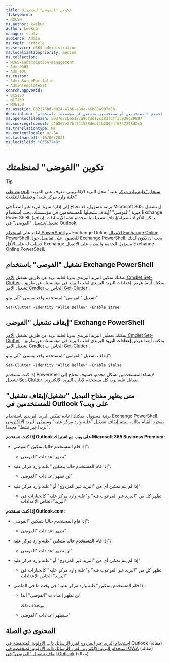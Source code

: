 ```yaml
---
title: تكوين "الفوضى" لمنظمتك
f1.keywords:
- NOCSH
ms.author: kwekua
author: kwekua
manager: scotv
audience: Admin
ms.topic: article
ms.service: o365-administration
ms.localizationpriority: medium
ms.collection:
- M365-subscription-management
- Adm_O365
- Adm_TOC
ms.custom:
- AdminSurgePortfolio
- AdminTemplateSet
search.appverid:
- BCS160
- MET150
- MOE150
ms.assetid: 832276bd-d024-47b6-a80a-a6b884907a5b
description: 'تعرف على كيفية تمكين ميزة "الفوضى" أو تعطيلها لجميع المستخدمين أو مستخدمين معينين في مؤسستك، باستخدام Exchange PowerShell. '
ms.openlocfilehash: 5037e7cb6518ca90f3d12c183fcff3c838c29907
ms.sourcegitcommit: d4b867e37bf741528ded7fb289e4f6847228d2c5
ms.translationtype: MT
ms.contentlocale: ar-SA
ms.lasthandoff: 10/06/2021
ms.locfileid: "63567748"
---
```

# <a name="configure-clutter-for-your-organization"></a>تكوين "الفوضى" لمنظمتك

> [!TIP]
> [ستحل "علبة وارد مركز](../setup/configure-focused-inbox.md) عليه" محل البريد الإلكتروني. تعرف على المزيد: [التحديث على "علبة وارد مركز عليه" وخططنا للتكدث](https://techcommunity.microsoft.com/t5/Outlook-Blog/Update-on-Focused-Inbox-and-our-plans-for-Clutter/ba-p/136448)
  
برتبة مسؤول، قد تحتاج إلى إدارة ميزة البريد غير المعبأ في Microsoft 365. ل تشغيل ميزة "الفوضى" /إيقاف تشغيلها للمستخدمين في مؤسستك، يجب استخدام Exchange PowerShell. (يمكن للأفراد تشغيله/إيقاف تشغيله باستخدام هذه الإرشادات: إيقاف [تشغيل/تشغيل](https://support.microsoft.com/office/a9c72a77-1bc4-40e6-ba6d-103c1d1aba4c) "الفوضى" في Outlook.
  
اطلع على [استخدام PowerShell](/powershell/exchange/exchange-online-powershell) مع Exchange Online [الاتصال Exchange Online PowerShell](/powershell/exchange/connect-to-exchange-online-powershell) للحصول على تفاصيل حول Exchange PowerShell. يجب أن يكون لديك حساب له على الأقل Exchange مسؤول الخدمة والقدرة على الاتصال Exchange Online PowerShell. 
  
## <a name="turn-clutter-on-using-exchange-powershell"></a>تشغيل "الفوضى" باستخدام Exchange PowerShell

يمكنك تمكين البريد البريدي يدويا لعلبة بريد عن طريق تشغيل [الأمر Cmdlet Set-Clutter](/powershell/module/exchange/set-clutter) . يمكنك أيضا عرض إعدادات البريد البريدي لعلب البريد في مؤسستك عن طريق تشغيل [الأمر Cmdlet الخاص ب Get-Clutter](/powershell/module/exchange/get-clutter) . 
  
تشغيل "الفوضى" لمستخدم واحد يسمى "آلي بيلو"
    
`Set-Clutter -Identity "Allie Bellew" -Enable $true`


## <a name="turn-clutter-off-using-exchange-powershell"></a>إيقاف تشغيل "الفوضى" Exchange PowerShell

يمكنك تعطيل البريد البريدي يدويا لعلبة بريد عن طريق تشغيل [الأمر Cmdlet Set-Clutter](/powershell/module/exchange/set-clutter) . يمكنك أيضا عرض **إعدادات البريد** البريدي لعلب البريد في مؤسستك عن طريق تشغيل [الأمر Cmdlet الخاص ب Get-Clutter](/powershell/module/exchange/get-clutter) . 
  
إيقاف تشغيل "الفوضى" لمستخدم واحد يسمى "آلي بيلو":
    
`Set-Clutter -Identity "Allie Bellew" -Enable $false`

إذا كنت تستخدم PowerShell لإنشاء المستخدمين بشكل مجمع، فسوف تحتاج إلى تشغيل [Set-Clutter](/powershell/module/exchange/set-clutter) مقابل علبة بريد كل مستخدم لإدارة البريد الإلكتروني. 
  
## <a name="when-does-the-clutter-onoff-switch-appear-to-users-in-outlook-on-the-web"></a>متى يظهر مفتاح التبديل "تشغيل/إيقاف تشغيل" للمستخدمين في Outlook على ويب؟
<a name="bkmk_onoff"> </a>

برتبة مسؤول، يمكنك إعادة تمكين البريد البريدي باستخدام Exchange PowerShell. بمجرد القيام بذلك، سيتم إيقاف تشغيل "علبة وارد مركز عليه" وسيبقى البريد الإلكتروني "بريدا غير نشط" مجددا. 
  
 **إذا كنت تستخدم Outlook على ويب مع اشتراك Microsoft 365 Business Premium:**
  
- إذا قام المستخدم حاليا بتمكين "الفوضى": 
    
  - تظهر إعدادات "الفوضى"
    
- إذا قام المستخدم حاليا بتمكين "علبة وارد مركز عليه": 
    
  - لن تظهر إعدادات "الفوضى"
    
- إذا لم يتم تمكين أي من "البريد غير المزدوج" أو "علبة وارد مركز عليه": 
    
  - تظهر كل من "البريد غير المرغوب فيه" و"علبة وارد مركز عليه" كالخيارات في "البريد" الخاص الإعدادات
    
 **إذا كنت تستخدم Outlook.com:**
  
- إذا قام المستخدم حاليا بتمكين "الفوضى": 
    
  - تظهر إعدادات "الفوضى"
    
- إذا قام المستخدم حاليا بتمكين "علبة وارد مركز عليه": 
    
  - لن تظهر إعدادات "الفوضى"
    
- إذا لم يتم تمكين أي من "البريد غير المزدوج" أو "علبة وارد مركز عليه": 
    
  - تظهر كل من "البريد غير المرغوب فيه" و"علبة وارد مركز عليه" كالخيارات في "البريد" الخاص الإعدادات
    
- إذا قام المستخدم بتمكين "علبة وارد مركز عليه" في وقت ما في الماضي:
    
  - لن تظهر إعدادات "الفوضى" أبدا
    
    وبخلاف ذلك، 
    
  - ستظهر إعدادات "الفوضى"
    
## <a name="related-content"></a>المحتوى ذي الصلة

[استخدام البريد غير المزدوج لفرز الرسائل ذات الأولوية المنخفضة في](https://support.microsoft.com/office/7b50c5db-7704-4e55-8a1b-dfc7bf1eafa0) Outlook (مقالة)\
[استخدام البريد الإلكتروني لفرز الرسائل ذات الأولوية المنخفضة في OWA](https://support.microsoft.com/office/fe4d64ca-bf73-48f1-91b4-9a659e008bce) (مقالة)\
[إيقاف تشغيل "الفوضى" في Outlook](https://support.microsoft.com/office/a9c72a77-1bc4-40e6-ba6d-103c1d1aba4c) (مقالة)
